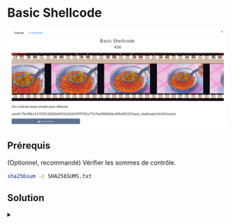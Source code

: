 # Basic Shellcode

![challenge](challenge.png)

## Prérequis

(Optionnel, recommandé) Vérifier les sommes de contrôle.
```bash
sha256sum -c SHA256SUMS.txt
```

<h2>Solution</h2>

<details>
<summary></summary>

* On est face à un programme qui demande un mot de passe, qui est notre flag.
* On l'ouvre dans IDA, on explore.
* On décompile le programme principale avec F5, et on traduit le pseudo-code avec ChatGPT pour le rendre plus lisible.
* On comprend qu'il contient une partie qui est un shellcode.
* On crée un programme Python pour extraire le shellcode, on obtient alors un binaire `shellcode.bin`.
* On le décompile avec `objdump` :
    ```bash
    objdump -D -b binary -m i386:x86-64 shellcode.bin > shellcode_desass.asm
    ```
* On demande ensuite à Perplexity de nous aider à réécrire l'ensemble du code. Pour cela, on décompile en plus la fonction check qui est la fonction clé de vérification du flag. On peut dès lors écrire un programme pour inverser le flag. On le compile, on le lance.
* On vérifie le flag en exécutant le challenge avec le flag trouvé, bingo !

Flag : `SHLK{Th3NexT_0nEwoNtBe-s0SimPle}`

</details>
